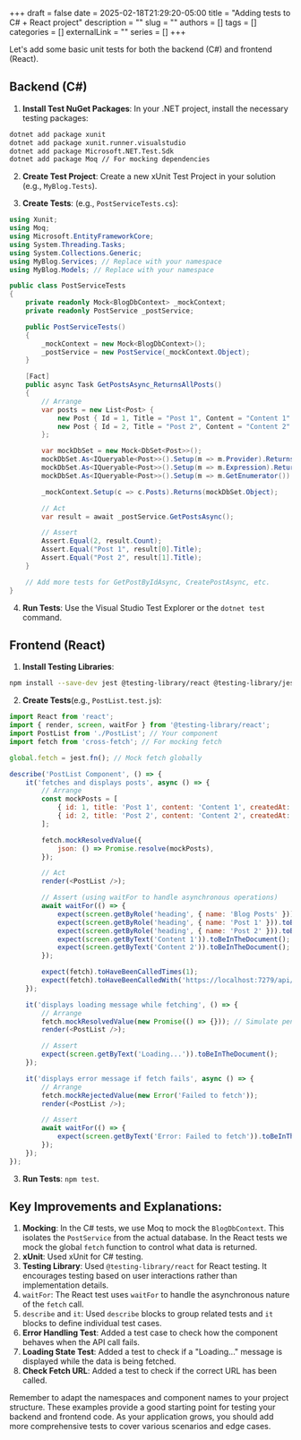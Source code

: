 +++ 
draft = false
date = 2025-02-18T21:29:20-05:00
title = "Adding tests to C# + React project"
description = ""
slug = ""
authors = []
tags = []
categories = []
externalLink = ""
series = []
+++

Let's add some basic unit tests for both the backend (C#) and frontend (React).

## Backend (C#)
1. __Install Test NuGet Packages__: In your .NET project, install the necessary testing packages:
```bash {linenos=table,linenostart=0}    
dotnet add package xunit
dotnet add package xunit.runner.visualstudio
dotnet add package Microsoft.NET.Test.Sdk
dotnet add package Moq // For mocking dependencies
```

2. __Create Test Project__: Create a new xUnit Test Project in your solution (e.g., `MyBlog.Tests`).  

3. __Create Tests__: (e.g., `PostServiceTests.cs`):
```cs {linenos=table,linenostart=0}    
using Xunit;
using Moq;
using Microsoft.EntityFrameworkCore;
using System.Threading.Tasks;
using System.Collections.Generic;
using MyBlog.Services; // Replace with your namespace
using MyBlog.Models; // Replace with your namespace

public class PostServiceTests
{
    private readonly Mock<BlogDbContext> _mockContext;
    private readonly PostService _postService;

    public PostServiceTests()
    {
        _mockContext = new Mock<BlogDbContext>();
        _postService = new PostService(_mockContext.Object);
    }

    [Fact]
    public async Task GetPostsAsync_ReturnsAllPosts()
    {
        // Arrange
        var posts = new List<Post> {
            new Post { Id = 1, Title = "Post 1", Content = "Content 1" },
            new Post { Id = 2, Title = "Post 2", Content = "Content 2" }
        };

        var mockDbSet = new Mock<DbSet<Post>>();
        mockDbSet.As<IQueryable<Post>>().Setup(m => m.Provider).Returns(posts.AsQueryable().Provider);
        mockDbSet.As<IQueryable<Post>>().Setup(m => m.Expression).Returns(posts.AsQueryable().Expression);
        mockDbSet.As<IQueryable<Post>>().Setup(m => m.GetEnumerator()).Returns(posts.AsQueryable().GetEnumerator());

        _mockContext.Setup(c => c.Posts).Returns(mockDbSet.Object);

        // Act
        var result = await _postService.GetPostsAsync();

        // Assert
        Assert.Equal(2, result.Count);
        Assert.Equal("Post 1", result[0].Title);
        Assert.Equal("Post 2", result[1].Title);
    }

    // Add more tests for GetPostByIdAsync, CreatePostAsync, etc.
}
```

4. __Run Tests__: Use the Visual Studio Test Explorer or the `dotnet test` command.

## Frontend (React)
1. __Install Testing Libraries__: 
```bash {linenos=table,linenostart=0}    
npm install --save-dev jest @testing-library/react @testing-library/jest-dom
```  
2. __Create Tests__(e.g., `PostList.test.js`):
```js {linenos=table,linenostart=0}    
import React from 'react';
import { render, screen, waitFor } from '@testing-library/react';
import PostList from './PostList'; // Your component
import fetch from 'cross-fetch'; // For mocking fetch

global.fetch = jest.fn(); // Mock fetch globally

describe('PostList Component', () => {
    it('fetches and displays posts', async () => {
        // Arrange
        const mockPosts = [
            { id: 1, title: 'Post 1', content: 'Content 1', createdAt: '2024-01-01T12:00:00Z' },
            { id: 2, title: 'Post 2', content: 'Content 2', createdAt: '2024-01-02T12:00:00Z' },
        ];

        fetch.mockResolvedValue({
            json: () => Promise.resolve(mockPosts),
        });

        // Act
        render(<PostList />);

        // Assert (using waitFor to handle asynchronous operations)
        await waitFor(() => {
            expect(screen.getByRole('heading', { name: 'Blog Posts' })).toBeInTheDocument();
            expect(screen.getByRole('heading', { name: 'Post 1' })).toBeInTheDocument();
            expect(screen.getByRole('heading', { name: 'Post 2' })).toBeInTheDocument();
            expect(screen.getByText('Content 1')).toBeInTheDocument();
            expect(screen.getByText('Content 2')).toBeInTheDocument();
        });

        expect(fetch).toHaveBeenCalledTimes(1);
        expect(fetch).toHaveBeenCalledWith('https://localhost:7279/api/post'); //Check if the correct url has been called
    });

    it('displays loading message while fetching', () => {
        // Arrange
        fetch.mockResolvedValue(new Promise(() => {})); // Simulate pending fetch
        render(<PostList />);

        // Assert
        expect(screen.getByText('Loading...')).toBeInTheDocument();
    });

    it('displays error message if fetch fails', async () => {
        // Arrange
        fetch.mockRejectedValue(new Error('Failed to fetch'));
        render(<PostList />);

        // Assert
        await waitFor(() => {
            expect(screen.getByText('Error: Failed to fetch')).toBeInTheDocument();
        });
    });
});
```   
3. __Run Tests__: `npm test`.

## Key Improvements and Explanations:

1. __Mocking__: In the C# tests, we use Moq to mock the `BlogDbContext`. This isolates the `PostService` from the actual database. In the React tests we mock the global `fetch` function to control what data is returned.  
2. __xUnit__: Used xUnit for C# testing.  
3. __Testing Library__: Used `@testing-library/react` for React testing. It encourages testing based on user interactions rather than implementation details.  
4. `waitFor`: The React test uses `waitFor` to handle the asynchronous nature of the `fetch` call.  
5. `describe` and `it`: Used `describe` blocks to group related tests and `it` blocks to define individual test cases.  
6. __Error Handling Test__: Added a test case to check how the component behaves when the API call fails.  
7. __Loading State Test__: Added a test to check if a "Loading..." message is displayed while the data is being fetched.  
8. __Check Fetch URL__: Added a test to check if the correct URL has been called.  

Remember to adapt the namespaces and component names to your project structure.  These examples provide a good starting point for testing your backend and frontend code.  As your application grows, you should add more comprehensive tests to cover various scenarios and edge cases.